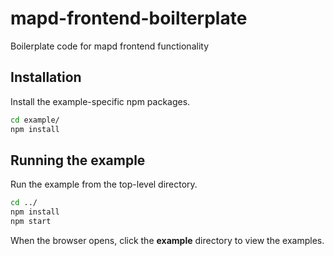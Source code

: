 # mapd-frontend-boilterplate
Boilerplate code for mapd frontend functionality

## Installation

Install the example-specific npm packages.

```bash
cd example/
npm install
```

## Running the example

Run the example from the top-level directory.

```bash
cd ../
npm install
npm start
```

When the browser opens, click the **example** directory to view the examples.
